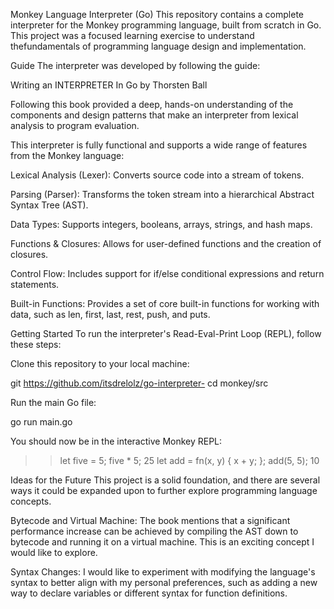 Monkey Language Interpreter (Go)
This repository contains a complete interpreter for the Monkey programming language, built from scratch in Go. This project was a focused learning exercise to understand thefundamentals of programming language design and implementation.

Guide
The interpreter was developed by following the guide:

Writing an INTERPRETER In Go
by Thorsten Ball

Following this book provided a deep, hands-on understanding of the components and design patterns that make an interpreter from lexical analysis to program evaluation.

This interpreter is fully functional and supports a wide range of features from the Monkey language:

Lexical Analysis (Lexer): Converts source code into a stream of tokens.

Parsing (Parser): Transforms the token stream into a hierarchical Abstract Syntax Tree (AST).

Data Types: Supports integers, booleans, arrays, strings, and hash maps. 

Functions & Closures: Allows for user-defined functions and the creation of closures.

Control Flow: Includes support for if/else conditional expressions and return statements.

Built-in Functions: Provides a set of core built-in functions for working with data, such as len, first, last, rest, push, and puts.

Getting Started
To run the interpreter's Read-Eval-Print Loop (REPL), follow these steps:

Clone this repository to your local machine:

git https://github.com/itsdrelolz/go-interpreter-
cd monkey/src

Run the main Go file:

go run main.go

You should now be in the interactive Monkey REPL:

>> let five = 5;
>> five * 5;
25
>> let add = fn(x, y) { x + y; };
>> add(5, 5);
10
>>


Ideas for the Future
This project is a solid foundation, and there are several ways it could be expanded upon to further explore programming language concepts.

Bytecode and Virtual Machine: The book mentions that a significant performance increase can be achieved by compiling the AST down to bytecode and running it on a virtual machine. This is an exciting concept I would like to explore.

Syntax Changes: I would like to experiment with modifying the language's syntax to better align with my personal preferences, such as adding a new way to declare variables or different syntax for function definitions.
